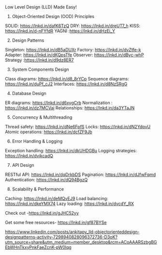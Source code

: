 Low Level Design (LLD) Made Easy!

1. Object-Oriented Design (OOD) Principles

SOLID: https://lnkd.in/dafK6TzQ
DRY: https://lnkd.in/dreUT7_h
KISS: https://lnkd.in/d-nFYfdR
YAGNI :https://lnkd.in/dHzEi_Y

2. Design Patterns

Singleton: https://lnkd.in/dB5aDUXr
Factory: https://lnkd.in/dvZtfe-k
Adapter: https://lnkd.in/dKQpsTfe
Observer: https://lnkd.in/dByc-whP
Strategy :https://lnkd.in/d9dz8ER7

3. System Components Design

Class diagrams: https://lnkd.in/d8_8rYCp
Sequence diagrams: https://lnkd.in/duPf_cJ2
Interfaces: https://lnkd.in/d8NzSRgG

4. Database Design

ER diagrams: https://lnkd.in/d6xygCrb
Normalization : https://lnkd.in/dz7MCVaj
Relationships: https://lnkd.in/da3YTaJN

5. Concurrency & Multithreading

Thread safety: https://lnkd.in/dNe6FpfS
Locks: https://lnkd.in/dN2YdpvU
Atomic operations: https://lnkd.in/dcfZF9Jb

6. Error Handling & Logging

Exception handling: https://lnkd.in/dkUHDGBu
Logging strategies: https://lnkd.in/dvikcadQ

7. API Design

RESTful API: https://lnkd.in/dqDrkbDS
Pagination: https://lnkd.in/dJfwFqmd
Authentication: https://lnkd.in/dQ94BgzQ

8. Scalability & Performance

Caching: https://lnkd.in/deMQvEJ9
Load balancing: https://lnkd.in/dkeYMX74
Lazy loading: https://lnkd.in/dvcdY_RX

Check out -https://lnkd.in/gJHC52yy

Get some free resources- https://lnkd.in/gf87BYSe

https://www.linkedin.com/posts/ankitapy_lld-objectorienteddesign-designpatterns-activity-7298940828096372736-D3oK?utm_source=share&utm_medium=member_desktop&rcm=ACoAAARSzbgBGEbWHnTkxyPnkFaeZcnK-pW0lqg
